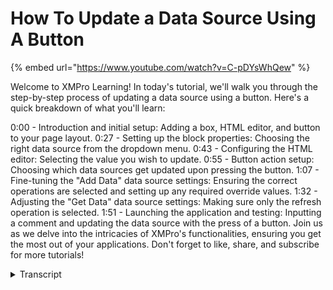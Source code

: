 # How To Update a Data Source Using A Button

{% embed url="https://www.youtube.com/watch?v=C-pDYsWhQew" %}

Welcome to XMPro Learning! In today's tutorial, we'll walk you through the step-by-step process of updating a data source using a button. Here's a quick breakdown of what you'll learn:

0:00 - Introduction and initial setup: Adding a box, HTML editor, and button to your page layout. 0:27 - Setting up the block properties: Choosing the right data source from the dropdown menu. 0:43 - Configuring the HTML editor: Selecting the value you wish to update. 0:55 - Button action setup: Choosing which data sources get updated upon pressing the button. 1:07 - Fine-tuning the "Add Data" data source settings: Ensuring the correct operations are selected and setting up any required override values. 1:32 - Adjusting the "Get Data" data source settings: Making sure only the refresh operation is selected. 1:51 - Launching the application and testing: Inputting a comment and updating the data source with the press of a button. Join us as we delve into the intricacies of XMPro's functionalities, ensuring you get the most out of your applications. Don't forget to like, share, and subscribe for more tutorials!

<details>

<summary>Transcript</summary>

in this video we will be demonstrating

how to update a data source using a

button to start off with from the blocks

tab search for a box and add it to the

page layout next add HTML Editor to the

page and then add a button and save that

app next select the box and navigate to

block

properties select the data source drop

down and then the data source to which

you would like to update in this case

the add data data source was selected

then save the app next select the HTML

editor and navigate to Value and select

the value you would like to update in

this example comment was selected now

select the button and then the action

dropdown now select the data sources you

would like to update when the button is

pressed in this example both the add

data and get data data sources were

selected next select the settings icon

of the add data data source and ensure

the insert and refresh operations are

selected in this example on the Alert ID

override value was required to specify

which alert data will be updated select

apply to save

changes next select the settings icon of

the get data data source and ensure only

refresh is selected now select apply and

save the app now select the rocket icon

to launch the

application to test the app add a

comment in the HTML editor and select

the button to update the data

source

</details>
